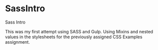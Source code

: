 SassIntro
=========

Sass Intro


This was my first attempt using SASS and Gulp.  Using Mixins and nested values in the stylesheets for the previously assigned CSS Examples assignment.  
